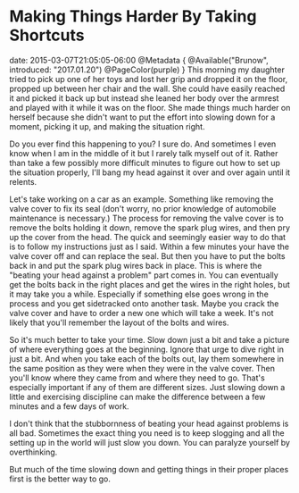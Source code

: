 # Making Things Harder By Taking Shortcuts
date: 2015-03-07T21:05:05-06:00
@Metadata {
  @Available("Brunow", introduced: "2017.01.20")
  @PageColor(purple)
}
This morning my daughter tried to pick up one of her toys and lost her grip and dropped it on the floor, propped up between her chair and the wall. She could have easily reached it and picked it back up but instead she leaned her body over the armrest and played with it while it was on the floor. She made things much harder on herself because she didn't want to put the effort into slowing down for a moment, picking it up, and making the situation right.

Do you ever find this happening to you? I sure do. And sometimes I even know when I am in the middle of it but I rarely talk myself out of it. Rather than take a few possibly more difficult minutes to figure out how to set up the situation properly, I'll bang my head against it over and over again until it relents.

Let's take working on a car as an example. Something like removing the valve cover to fix its seal (don't worry, no prior knowledge of automobile maintenance is necessary.) The process for removing the valve cover is to remove the bolts holding it down, remove the spark plug wires, and then pry up the cover from the head. The quick and seemingly easier way to do that is to follow my instructions just as I said. Within a few minutes your have the valve cover off and can replace the seal. But then you have to put the bolts back in and put the spark plug wires back in place. This is where the "beating your head against a problem" part comes in. You can eventually get the bolts back in the right places and get the wires in the right holes, but it may take you a while. Especially if something else goes wrong in the process and you get sidetracked onto another task. Maybe you crack the valve cover and have to order a new one which will take a week. It's not likely that you'll remember the layout of the bolts and wires.

So it's much better to take your time. Slow down just a bit and take a picture of where everything goes at the beginning. Ignore that urge to dive right in just a bit. And when you take each of the bolts out, lay them somewhere in the same position as they were when they were in the valve cover. Then you'll know where they came from and where they need to go. That's especially important if any of them are different sizes. Just slowing down a little and exercising discipline can make the difference between a few minutes and a few days of work.

I don't think that the stubbornness of beating your head against problems is all bad. Sometimes the exact thing you need is to keep slogging and all the setting up in the world will just slow you down. You can paralyze yourself by overthinking.

But much of the time slowing down and getting things in their proper places first is the better way to go.
